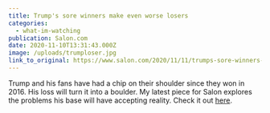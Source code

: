 ```yaml
---
title: Trump's sore winners make even worse losers
categories:
  - what-im-watching
publication: Salon.com
date: 2020-11-10T13:31:43.000Z
image: /uploads/trumploser.jpg
link_to_original: https://www.salon.com/2020/11/11/trumps-sore-winners-make-even-worse-losers-why-his-loss-is-inflaming-an-already-delusional-base/
---
```


Trump and his fans have had a chip on their shoulder since they won in 2016. His loss will turn it into a boulder. My latest piece for Salon explores the problems his base will have accepting reality. Check it out [here](https://www.salon.com/2020/11/11/trumps-sore-winners-make-even-worse-losers-why-his-loss-is-inflaming-an-already-delusional-base/).
